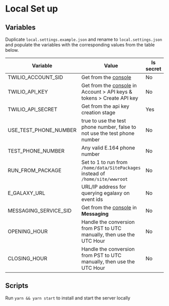 # Local Set up

## Variables

Duplicate `local.settings.example.json` and rename to `local.settings.json` and populate the variables with the corresponding values from the table below.

| Variable              | Value                                                                                               | Is secret |
| --------------------- | --------------------------------------------------------------------------------------------------- | --------- |
| TWILIO_ACCOUNT_SID    | Get from the [console](https://console.twilio.com/)                                                 | No        |
| TWILIO_API_KEY        | Get from the [console](https://console.twilio.com/) in Account > API keys & tokens > Create API key | No        |
| TWILIO_API_SECRET     | Get from the api key creation stage                                                                 | Yes       |
| USE_TEST_PHONE_NUMBER | true to use the test phone number, false to not use the test phone number                           | No        |
| TEST_PHONE_NUMBER     | Any valid E.164 phone number                                                                        | No        |
| RUN_FROM_PACKAGE      | Set to 1 to run from `/home/data/SitePackages` instead of `/home/site/wwwroot`                      | No        |
| E_GALAXY_URL          | URL/IP address for querying egalaxy on event ids                                                    | No        |
| MESSAGING_SERVICE_SID | Get from the [console](https://console.twilio.com/) in **Messaging**                                | No        |
| OPENING_HOUR          | Handle the conversion from PST to UTC manually, then use the UTC Hour                               | No        |
| CLOSING_HOUR          | Handle the conversion from PST to UTC manually, then use the UTC Hour                               | No        |

## Scripts

Run  `yarn && yarn start` to install and start the server locally

